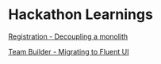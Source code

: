 # Hackathon Learnings

[Registration - Decoupling a monolith](./registration)


[Team Builder - Migrating to Fluent UI](./teambuilder)
